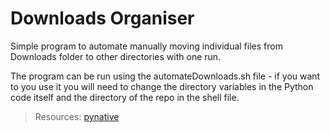 # Downloads Organiser

Simple program to automate manually moving individual files from Downloads folder to other directories with one run.

The program can be run using the automateDownloads.sh file - if you want to you use it you will need to change the directory variables in the Python code itself and the directory of the repo in the shell file.


> Resources:
> [pynative](https://pynative.com/python-move-files/)

